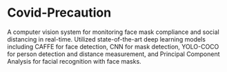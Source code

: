 # Covid-Precaution
A computer vision system for monitoring face mask compliance and social distancing in real-time. Utilized state-of-the-art deep learning models including CAFFE for face detection, CNN for mask detection, YOLO-COCO for person detection and distance measurement, and Principal Component Analysis for facial recognition with face masks.

